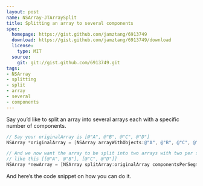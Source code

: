 ```yaml
---
layout: post
name: NSArray-JTArraySplit
title: Splitting an array to several components
spec:
  homepage: https://gist.github.com/jamztang/6913749
  download: https://gist.github.com/jamztang/6913749/download
  license:
    type: MIT
  source:
    git: git://gist.github.com/6913749.git
tags:
- NSArray
- splitting
- split
- array
- several
- components
---
```


Say you’d like to split an array into several arrays each with a specific number of components.

```objective-c
// Say your originalArray is [@"A", @"B", @"C", @"D"]
NSArray *originalArray = [NSArray arrayWithObjects:@"A", @"B", @"C", @"D", nil];

// And we now want the array to be split into two arrays with two per segment
// like this [[@"A", @"B"], [@"C", @"D"]]
NSArray *newArray = [NSArray splitArray:originalArray componentsPerSegment:1];
```

And here’s the code snippet on how you can do it.

<script src="https://gist.github.com/6913749.js?file=NSArray-JTArraySplit.h"> </script>
<script src="https://gist.github.com/6913749.js?file=NSArray-JTArraySplit.m"> </script>

